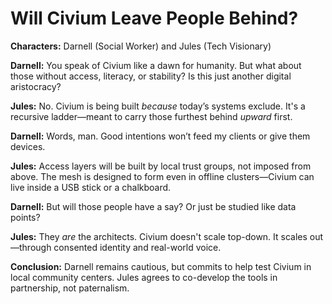 # Will Civium Leave People Behind?

**Characters:** Darnell (Social Worker) and Jules (Tech Visionary)

**Darnell:**
You speak of Civium like a dawn for humanity. But what about those without access, literacy, or stability? Is this just another digital aristocracy?

**Jules:**
No. Civium is being built *because* today’s systems exclude. It's a recursive ladder—meant to carry those furthest behind *upward* first.

**Darnell:**
Words, man. Good intentions won’t feed my clients or give them devices.

**Jules:**
Access layers will be built by local trust groups, not imposed from above. The mesh is designed to form even in offline clusters—Civium can live inside a USB stick or a chalkboard.

**Darnell:**
But will those people have a say? Or just be studied like data points?

**Jules:**
They *are* the architects. Civium doesn't scale top-down. It scales out—through consented identity and real-world voice.

**Conclusion:**
Darnell remains cautious, but commits to help test Civium in local community centers. Jules agrees to co-develop the tools in partnership, not paternalism.

